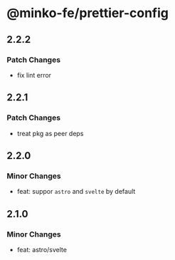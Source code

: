 # @minko-fe/prettier-config

## 2.2.2

### Patch Changes

- fix lint error

## 2.2.1

### Patch Changes

- treat pkg as peer deps

## 2.2.0

### Minor Changes

- feat: suppor `astro` and `svelte` by default

## 2.1.0

### Minor Changes

- feat: astro/svelte
